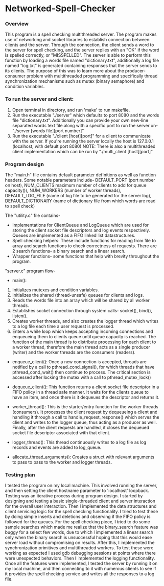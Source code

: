 # Networked-Spell-Checker

### Overview

This program is a spell checking multithreaded server. The program makes use of networking and socket libraries to establish connection between clients and the server. Through the connection, the client sends a word to the server for spell checking, and the server replies with an "OK" if the word is spelled correctly, or "MISSPELLED". The server is able to perform this function by loading a words file named "dictionary.txt", additionally a log file named "log.txt" is generated containing responses that the server sends to its clients. The purpose of this was to learn more about the producer-consumer problem with multithreaded programming and specifically thread synchronization mechanisms such as mutex (binary semaphore) and condition variables.

### To run the server and client:

1. Open terminal in directory, and run 'make' to run makefile.
2. Run the executable "./server" which defaults to port 8080 and the words file "dictionary.txt". Additionally you can provide your own new-line separated words text file along with a specific port to run the server on- "./server [words file][port number]"
3. Run the executable "./client [host][port]" for a client to communicate with the server. If you're running the server locally the host is 127.0.0.1 (localhost, with default port 8080)
   NOTE: There is also a multithreaded client implementation which can be run by "./multi_client [host][port]"

### Program design

The "main.h" file contains default parameter definitions as well as function headers. Some notable parameters include- DEFAULT_PORT (port number on host), NUM_CLIENTS maximum number of clients to add for queue capacity()), NUM_WORKERS (number of worker threads), DEFAULT_LOG_FILE (name of log file to be generated for the server log), DEFAULT_DICTIONARY (name of dictionary file from which words are read to spell check)

The "utility.c" file contains-

- Implementations for ClientQueue and LogQueue which are used for storing the client socket file descriptors and log events respectively. Queues are implemented as a FIFO linked list datastructures.
- Spell checking helpers: These include functions for reading from file to array and search functions to check correctness of requests. There are 2 search functions- a binary search and a linear search.
- Wrapper functions- some functions that help with brevity throughout the program.

"server.c" program flow-

- main():

1. Initializes mutexes and condition variables.
2. Initializes the shared (thread-unsafe) queues for clients and logs.
3. Reads the words file into an array which will be shared by all worker threads.
4. Establishes socket connection through system calls- socket(), bind(), listen().
5. Creates worker threads, and also creates the logger thread which writes to a log file each time a user request is processed.
6. Enters a while loop which keeps accepting incoming connections and enqueueing them to clients queue until queue capacity is reached. The function of the main thread is to distribute processing for each client to a worker thread, therefore the main thread acts as a single producer (writer) and the worker threads are the consumers (readers).

- enqueue_client(): Once a new connection is accepted, threads are notified by a call to pthread_cond_signal(), for which threads that have pthread_cond_wait() then continue to process. The critical section is accessed after locking the mutex with a call to pthread_mutex_lock()

- dequeue_client(): This function returns a client socket file descriptor in a FIFO policy in a thread safe manner. It waits for the clients queue to have an item, and once there is it dequeues the descriptor and returns it.

- worker_thread(): This is the starter/entry function for the worker threads (consumers). It processes the client request by dequeueing a client and handling it through a call to handle_request_response() which serves the client and writes to the logger queue, thus acting as a producer as well. Finally, after the client requests are handled, it closes the dequeued socket file descriptor associated with that client.

- logger_thread(): This thread continuously writes to a log file as log records and events are added to log_queue.

- allocate_thread_arguments(): Creates a struct with relevant arguments to pass to pass to the worker and logger threads.

### Testing plan

I tested the program on my local machine. This involved running the server, and then setting the client hostname parameter to 'localhost' loopback. Testing was an iterative process during program design. I started by designing and testing a basic single-threaded client and server interaction for the overall user interaction. Then I implemented the data structures and client servicing logic for the spell checking functionality. I tried to test these by doing simple inserts and deletions and observing if the FIFO policy is followed for the queues. For the spell checking piece, I tried to do some sample searches which made me realize that the binary_search feature was buggy for a select few words, due to which I implemented a linear search only when the binary search is unsuccessful hoping that this would ease server load without compromising on results. After this, I implemented the synchronization primitives and multithreaded workers. To test these were working as expected I used gdb debugging sessions at points where there were unexpected behaviors. Then I implemented the logging functionality. Once all the features were implemented, I tested the server by running it on my local machine, and then connecting to it with numerous clients to see if it provides the spell checking service and writes all the responses to a log file.
